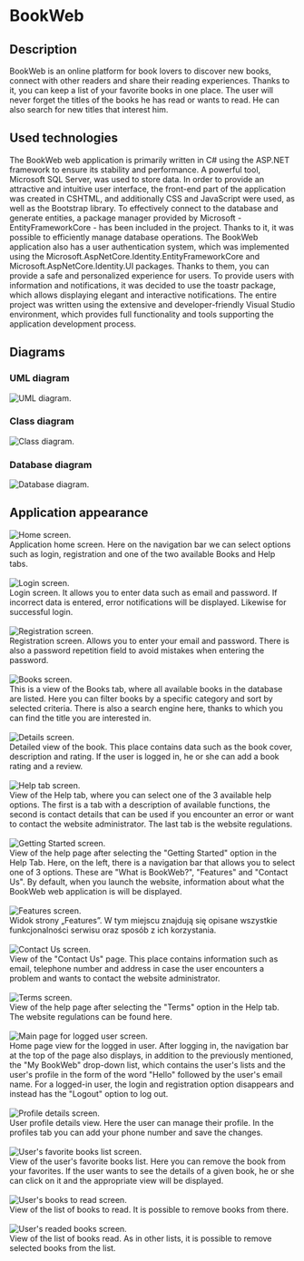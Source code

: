 # BookWeb
## Description
BookWeb is an online platform for book lovers to discover new books, connect with other readers and share their reading experiences. Thanks to it, you can keep a list of your favorite books in one place. The user will never forget the titles of the books he has read or wants to read. He can also search for new titles that interest him.
<br>
## Used technologies
The BookWeb web application is primarily written in C# using the ASP.NET framework to ensure its stability and performance. A powerful tool, Microsoft SQL Server, was used to store data. In order to provide an attractive and intuitive user interface, the front-end part of the application was created in CSHTML, and additionally CSS and JavaScript were used, as well as the Bootstrap library. To effectively connect to the database and generate entities, a package manager provided by Microsoft - EntityFrameworkCore - has been included in the project. Thanks to it, it was possible to efficiently manage database operations. The BookWeb application also has a user authentication system, which was implemented using the Microsoft.AspNetCore.Identity.EntityFrameworkCore and Microsoft.AspNetCore.Identity.UI packages. Thanks to them, you can provide a safe and personalized experience for users. To provide users with information and notifications, it was decided to use the toastr package, which allows displaying elegant and interactive notifications. The entire project was written using the extensive and developer-friendly Visual Studio environment, which provides full functionality and tools supporting the application development process.
<br>
## Diagrams
### UML diagram
![UML diagram.](./GithubResources/UMLDiagram.jpg)
<br>
### Class diagram
![Class diagram.](./GithubResources/ClassDiagram.png)
<br>
### Database diagram
![Database diagram.](./GithubResources/DatabaseDiagram.png)
<br>
## Application appearance
![Home screen.](./GithubResources/MainScreen.jpg)
<br>
Application home screen. Here on the navigation bar we can select options such as login, registration and one of the two available Books and Help tabs.
<br>
<br>
![Login screen.](./GithubResources/LoginScreen.jpg)
<br>
Login screen. It allows you to enter data such as email and password. If incorrect data is entered, error notifications will be displayed. Likewise for successful login.
<br>
<br>
![Registration screen.](./GithubResources/RegistrationScreen.jpg)
<br>
Registration screen. Allows you to enter your email and password. There is also a password repetition field to avoid mistakes when entering the password.
<br>
<br>
![Books screen.](./GithubResources/BooksScreen.jpg)
<br>
This is a view of the Books tab, where all available books in the database are listed. Here you can filter books by a specific category and sort by selected criteria. There is also a search engine here, thanks to which you can find the title you are interested in.
<br>
<br>
![Details screen.](./GithubResources/DetailsScreen.jpg)
<br>
Detailed view of the book. This place contains data such as the book cover, description and rating. If the user is logged in, he or she can add a book rating and a review.
<br>
<br>
![Help tab screen.](./GithubResources/HelpCenterScreen.jpg)
<br>
View of the Help tab, where you can select one of the 3 available help options. The first is a tab with a description of available functions, the second is contact details that can be used if you encounter an error or want to contact the website administrator. The last tab is the website regulations.
<br>
<br>
![Getting Started screen.](./GithubResources/InfoScreen.jpg)
<br>
View of the help page after selecting the "Getting Started" option in the Help Tab. Here, on the left, there is a navigation bar that allows you to select one of 3 options. These are "What is BookWeb?", "Features" and "Contact Us". By default, when you launch the website, information about what the BookWeb web application is will be displayed.
<br>
<br>
![Features screen.](./GithubResources/FeaturesScreen.jpg)
<br>
Widok strony „Features”. W tym miejscu znajdują się opisane wszystkie funkcjonalności serwisu oraz sposób z ich korzystania. 
<br>
<br>
![Contact Us screen.](./GithubResources/ContactScreen.jpg)
<br>
View of the "Contact Us" page. This place contains information such as email, telephone number and address in case the user encounters a problem and wants to contact the website administrator.
<br>
<br>
![Terms screen.](./GithubResources/TermsScreen.jpg)
<br>
View of the help page after selecting the "Terms" option in the Help tab. The website regulations can be found here.
<br>
<br>
![Main page for logged user screen.](./GithubResources/MainUserScreen.jpg)
<br>
Home page view for the logged in user. After logging in, the navigation bar at the top of the page also displays, in addition to the previously mentioned, the "My BookWeb" drop-down list, which contains the user's lists and the user's profile in the form of the word "Hello" followed by the user's email name. For a logged-in user, the login and registration option disappears and instead has the "Logout" option to log out.
<br>
<br>
![Profile details screen.](./GithubResources/ProfileScreen.jpg)
<br>
User profile details view. Here the user can manage their profile. In the profiles tab you can add your phone number and save the changes.
<br>
<br>
![User's favorite books list screen.](./GithubResources/FavBooksScreen.jpg)
<br>
View of the user's favorite books list. Here you can remove the book from your favorites. If the user wants to see the details of a given book, he or she can click on it and the appropriate view will be displayed.
<br>
<br>
![User's books to read screen.](./GithubResources/ToReadBooksScreen.jpg)
<br>
View of the list of books to read. It is possible to remove books from there.
<br>
<br>
![User's readed books screen.](./GithubResources/ReadedBooksScreen.jpg)
<br>
View of the list of books read. As in other lists, it is possible to remove selected books from the list.
<br>
